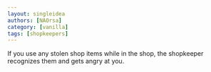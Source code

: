 ```yaml
---
layout: singleidea
authors: [NAOrsa]
category: [vanilla]
tags: [shopkeepers]
---
```

If you use any stolen shop items while in the shop, the shopkeeper recognizes them and gets angry at you.
